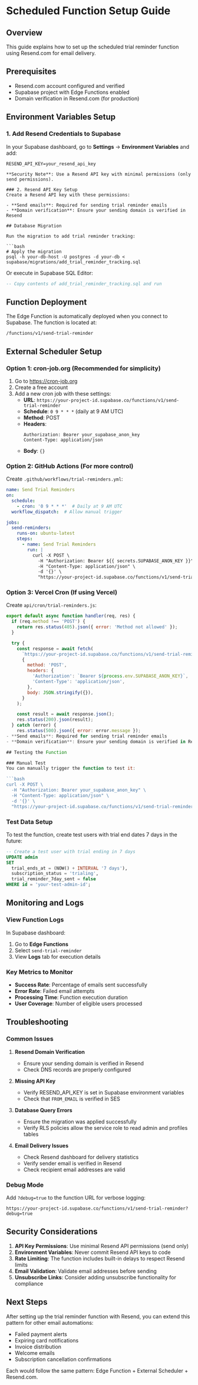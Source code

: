 # Scheduled Function Setup Guide

## Overview
This guide explains how to set up the scheduled trial reminder function using Resend.com for email delivery.

## Prerequisites
- Resend.com account configured and verified
- Supabase project with Edge Functions enabled
- Domain verification in Resend.com (for production)

## Environment Variables Setup

### 1. Add Resend Credentials to Supabase
In your Supabase dashboard, go to **Settings** → **Environment Variables** and add:

```
RESEND_API_KEY=your_resend_api_key

**Security Note**: Use a Resend API key with minimal permissions (only send permissions).

### 2. Resend API Key Setup
Create a Resend API key with these permissions:

- **Send emails**: Required for sending trial reminder emails
- **Domain verification**: Ensure your sending domain is verified in Resend

## Database Migration

Run the migration to add trial reminder tracking:

```bash
# Apply the migration
psql -h your-db-host -U postgres -d your-db < supabase/migrations/add_trial_reminder_tracking.sql
```

Or execute in Supabase SQL Editor:
```sql
-- Copy contents of add_trial_reminder_tracking.sql and run
```

## Function Deployment

The Edge Function is automatically deployed when you connect to Supabase. The function is located at:
```
/functions/v1/send-trial-reminder
```

## External Scheduler Setup

### Option 1: cron-job.org (Recommended for simplicity)
1. Go to https://cron-job.org
2. Create a free account
3. Add a new cron job with these settings:
   - **URL**: `https://your-project-id.supabase.co/functions/v1/send-trial-reminder`
   - **Schedule**: `0 9 * * *` (daily at 9 AM UTC)
   - **Method**: POST
   - **Headers**: 
     ```
     Authorization: Bearer your_supabase_anon_key
     Content-Type: application/json
     ```
   - **Body**: `{}`

### Option 2: GitHub Actions (For more control)
Create `.github/workflows/trial-reminders.yml`:

```yaml
name: Send Trial Reminders
on:
  schedule:
    - cron: '0 9 * * *'  # Daily at 9 AM UTC
  workflow_dispatch:  # Allow manual trigger

jobs:
  send-reminders:
    runs-on: ubuntu-latest
    steps:
      - name: Send Trial Reminders
        run: |
          curl -X POST \
            -H "Authorization: Bearer ${{ secrets.SUPABASE_ANON_KEY }}" \
            -H "Content-Type: application/json" \
            -d '{}' \
            "https://your-project-id.supabase.co/functions/v1/send-trial-reminder"
```

### Option 3: Vercel Cron (If using Vercel)
Create `api/cron/trial-reminders.js`:

```javascript
export default async function handler(req, res) {
  if (req.method !== 'POST') {
    return res.status(405).json({ error: 'Method not allowed' });
  }

  try {
    const response = await fetch(
      `https://your-project-id.supabase.co/functions/v1/send-trial-reminder`,
      {
        method: 'POST',
        headers: {
          'Authorization': `Bearer ${process.env.SUPABASE_ANON_KEY}`,
          'Content-Type': 'application/json',
        },
        body: JSON.stringify({}),
      }
    );

    const result = await response.json();
    res.status(200).json(result);
  } catch (error) {
    res.status(500).json({ error: error.message });
- **Send emails**: Required for sending trial reminder emails
- **Domain verification**: Ensure your sending domain is verified in Resend

## Testing the Function

### Manual Test
You can manually trigger the function to test it:

```bash
curl -X POST \
  -H "Authorization: Bearer your_supabase_anon_key" \
  -H "Content-Type: application/json" \
  -d '{}' \
  "https://your-project-id.supabase.co/functions/v1/send-trial-reminder"
```

### Test Data Setup
To test the function, create test users with trial end dates 7 days in the future:

```sql
-- Create a test user with trial ending in 7 days
UPDATE admin 
SET 
  trial_ends_at = (NOW() + INTERVAL '7 days'),
  subscription_status = 'trialing',
  trial_reminder_7day_sent = false
WHERE id = 'your-test-admin-id';
```

## Monitoring and Logs

### View Function Logs
In Supabase dashboard:
1. Go to **Edge Functions**
2. Select `send-trial-reminder`
3. View **Logs** tab for execution details

### Key Metrics to Monitor
- **Success Rate**: Percentage of emails sent successfully
- **Error Rate**: Failed email attempts
- **Processing Time**: Function execution duration
- **User Coverage**: Number of eligible users processed

## Troubleshooting

### Common Issues

1. **Resend Domain Verification**
   - Ensure your sending domain is verified in Resend
   - Check DNS records are properly configured

2. **Missing API Key**
   - Verify RESEND_API_KEY is set in Supabase environment variables
   - Check that `FROM_EMAIL` is verified in SES

3. **Database Query Errors**
   - Ensure the migration was applied successfully
   - Verify RLS policies allow the service role to read admin and profiles tables

4. **Email Delivery Issues**
   - Check Resend dashboard for delivery statistics
   - Verify sender email is verified in Resend
   - Check recipient email addresses are valid

### Debug Mode
Add `?debug=true` to the function URL for verbose logging:
```
https://your-project-id.supabase.co/functions/v1/send-trial-reminder?debug=true
```

## Security Considerations

1. **API Key Permissions**: Use minimal Resend API permissions (send only)
2. **Environment Variables**: Never commit Resend API keys to code
3. **Rate Limiting**: The function includes built-in delays to respect Resend limits
4. **Email Validation**: Validate email addresses before sending
5. **Unsubscribe Links**: Consider adding unsubscribe functionality for compliance

## Next Steps

After setting up the trial reminder function with Resend, you can extend this pattern for other email automations:
- Failed payment alerts
- Expiring card notifications  
- Invoice distribution
- Welcome emails
- Subscription cancellation confirmations

Each would follow the same pattern: Edge Function + External Scheduler + Resend.com.